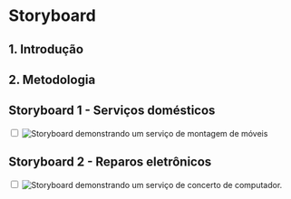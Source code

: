 
# Storyboard


## 1. Introdução

## 2. Metodologia


## Storyboard 1 - Serviços domésticos

<input type="checkbox" id="sb1">
<label for="sb1">
    <img src="../../../Arquivos/Imagens/storyboard1.png" class="zoom" alt="Storyboard demonstrando um serviço de montagem de móveis" />
</label>


## Storyboard 2 - Reparos eletrônicos


<input type="checkbox" id="sb2">
<label for="sb2">
    <img src="../../../Arquivos/Imagens/storyboard2.png" class="zoom" alt="Storyboard demonstrando um serviço de concerto de computador." />
</label>

